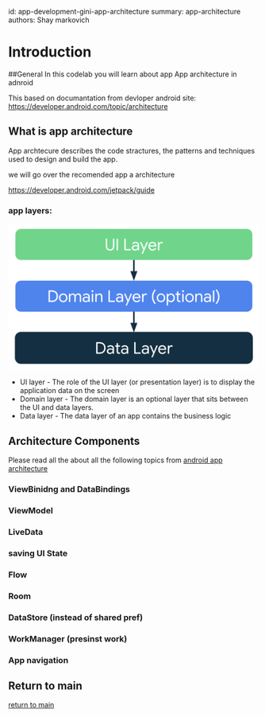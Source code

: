 id: app-development-gini-app-architecture
summary: app-architecture
authors: Shay markovich

# Introduction

<!-- ------------------------ -->
##General
In this codelab you will learn about app App architecture in adnroid

This based on documantation from devloper android site: https://developer.android.com/topic/architecture

<!-- ------------------------ -->
## What is app architecture
App archtecure describes the code stractures, the patterns and techniques used to design and build the app.

we will go over the recomended app a architecture

https://developer.android.com/jetpack/guide

### app layers:
![layer diagram](images/mad-arch-overview.png)

- UI layer - The role of the UI layer (or presentation layer) is to display the application data on the screen
- Domain layer - The domain layer is an optional layer that sits between the UI and data layers.
- Data layer - The data layer of an app contains the business logic

<!-- ------------------------ -->
## Architecture Components

Please read all the about all the following topics from [android app architecture](https://developer.android.com/topic/architecture)

### ViewBinidng and DataBindings

### ViewModel

### LiveData

### saving UI State

### Flow

### Room

### DataStore (instead of shared pref)

### WorkManager (presinst work)

### App navigation


<!-- ------------------------ -->
## Return to main
[return to main](../)